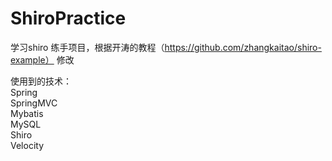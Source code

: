 # ShiroPractice
学习shiro 练手项目，根据开涛的教程（https://github.com/zhangkaitao/shiro-example） 修改

使用到的技术：<br/>
Spring<br/>
SpringMVC<br/>
Mybatis<br/>
MySQL<br/>
Shiro<br/>
Velocity<br/>
